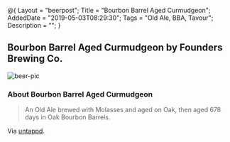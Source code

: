 @{
 Layout = "beerpost";
 Title = "Bourbon Barrel Aged Curmudgeon";
 AddedDate = "2019-05-03T08:29:30";
 Tags = "Old Ale, BBA, Tavour";
 Description = "";
 }
 

## Bourbon Barrel Aged Curmudgeon by Founders Brewing Co.

![beer-pic]

### About Bourbon Barrel Aged Curmudgeon

> An Old Ale brewed with Molasses and aged on Oak, then aged 678 days in Oak Bourbon Barrels.

Via [untappd][untappd-url].

[untappd-url]: <https://untappd.com//b/founders-brewing-co-bourbon-barrel-aged-curmudgeon/1922155>
[beer-pic]: https://jasonpowley.com/assets/img/2019-05-03-bourbon-barrel-aged-curmudgeon.jpeg "Bourbon Barrel Aged Curmudgeon by Founders Brewing Co."
